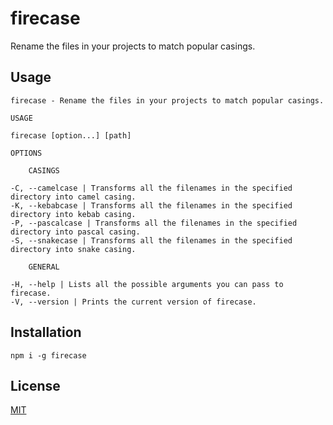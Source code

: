 # firecase
Rename the files in your projects to match popular casings.

## Usage

```
firecase - Rename the files in your projects to match popular casings.

USAGE

firecase [option...] [path]

OPTIONS

    CASINGS

-C, --camelcase | Transforms all the filenames in the specified directory into camel casing.
-K, --kebabcase | Transforms all the filenames in the specified directory into kebab casing.
-P, --pascalcase | Transforms all the filenames in the specified directory into pascal casing. 
-S, --snakecase | Transforms all the filenames in the specified directory into snake casing.

    GENERAL

-H, --help | Lists all the possible arguments you can pass to firecase.
-V, --version | Prints the current version of firecase. 
```

## Installation
```
npm i -g firecase
```

## License
[MIT](LICENSE)
